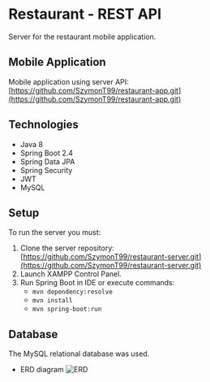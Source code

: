 # Restaurant - REST API
Server for the restaurant mobile application.

## Mobile Application
Mobile application using server API: <br/>
[https://github.com/SzymonT99/restaurant-app.git](https://github.com/SzymonT99/restaurant-app.git)

## Technologies
- Java 8
- Spring Boot 2.4
- Spring Data JPA
- Spring Security
- JWT
- MySQL

## Setup
To run the server you must:
1. Clone the server repository: <br>
   [https://github.com/SzymonT99/restaurant-server.git](https://github.com/SzymonT99/restaurant-server.git)
2. Launch XAMPP Control Panel.
3. Run Spring Boot in IDE or execute commands:
    * `mvn dependency:resolve`
    * `mvn install`
    * `mvn spring-boot:run`

## Database
The MySQL relational database was used.<br />
- ERD diagram
  ![ERD](https://user-images.githubusercontent.com/72529852/181506501-98dc5582-13ea-4722-ad53-a5b718dfa0d6.png)

